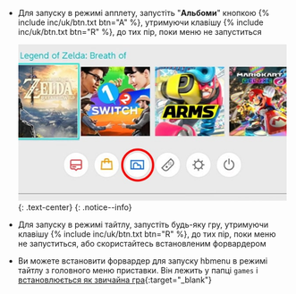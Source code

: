 * Для запуску в режимі апплету, запустіть "**Альбоми**" кнопкою {% include inc/uk/btn.txt btn="A" %}, утримуючи клавішу {% include inc/uk/btn.txt btn="R" %}, до тих пір, поки меню не запуститься

   ![](/assets/images/switch/screenshots/gallery.jpg) 
   {: .text-center}
   {: .notice--info}

* Для запуску в режимі тайтлу, запустіть будь-яку гру, утримуючи клавішу {% include inc/uk/btn.txt btn="R" %}, до тих пір, поки меню не запуститься, або скористайтесь встановленим форвардером
* Ви можете встановити форвардер для запуску hbmenu в режимі тайтлу з головного меню приставки. Він лежить у папці `games` і [встановлюється як звичайна гра](/uk/games){:target="_blank"}